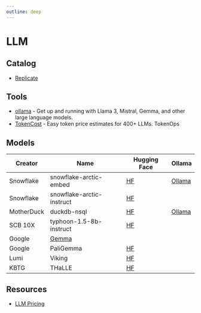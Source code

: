 ```yaml
---
outline: deep
---
```


# LLM

## Catalog

- [Replicate](https://replicate.com/explore)

## Tools

- [ollama](https://github.com/ollama/ollama) - Get up and running with Llama 3, Mistral, Gemma, and other large language
  models.
- [TokenCost](https://github.com/AgentOps-AI/tokencost) - Easy token price estimates for 400+ LLMs. TokenOps

## Models

| Creator    | Name                                 | Hugging Face                                                         | Ollama                                                      |
| ---------- | ------------------------------------ | -------------------------------------------------------------------- | ----------------------------------------------------------- |
| Snowflake  | snowflake-arctic-embed               | [HF](https://huggingface.co/Snowflake/snowflake-arctic-embed-l)      | [Ollama](https://ollama.com/library/snowflake-arctic-embed) |
| Snowflake  | snowflake-arctic-instruct            | [HF](https://huggingface.co/Snowflake/snowflake-arctic-instruct)     |                                                             |
| MotherDuck | duckdb-nsql                          | [HF](https://huggingface.co/motherduckdb/DuckDB-NSQL-7B-v0.1)        | [Ollama](https://ollama.com/library/duckdb-nsql)            |
| SCB 10X    | typhoon-1.5-8b-instruct              | [HF](https://huggingface.co/scb10x/llama-3-typhoon-v1.5-8b-instruct) |                                                             |
| Google     | [Gemma](https://ai.google.dev/gemma) |                                                                      |                                                             |
| Google     | PaliGemma                            | [HF](https://huggingface.co/google/paligemma-3b-pt-224)              |                                                             |
| Lumi       | Viking                               | [HF](https://huggingface.co/LumiOpen/Viking-7B)                      |                                                             |
| KBTG       | THaLLE                               | [HF](https://huggingface.co/KBTG-Labs/THaLLE-0.1-7B-fa)              |                                                             |

## Resources

- [LLM Pricing](https://www.botgenuity.com/tools/llm-pricing)
